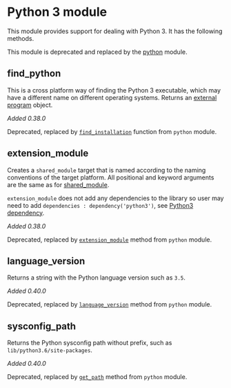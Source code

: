 # Python 3 module

This module provides support for dealing with Python 3. It has the
following methods.

This module is deprecated and replaced by the [python](Python-module.md) module.

## find_python

This is a cross platform way of finding the Python 3 executable, which
may have a different name on different operating systems. Returns an
[external program](Reference-manual.md#external-program-object) object.

*Added 0.38.0*

Deprecated, replaced by [`find_installation`](Python-module.md#find_installation)
function from `python` module.

## extension_module

Creates a `shared_module` target that is named according to the naming
conventions of the target platform. All positional and keyword
arguments are the same as for
[shared_module](Reference-manual.md#shared_module).

`extension_module` does not add any dependencies to the library so user may
need to add `dependencies : dependency('python3')`, see
[Python3 dependency](Dependencies.md#python3).

*Added 0.38.0*

Deprecated, replaced by [`extension_module`](Python-module.md#extension_module)
method from `python` module.

## language_version

Returns a string with the Python language version such as `3.5`.

*Added 0.40.0*

Deprecated, replaced by [`language_version`](Python-module.md#language_version)
method from `python` module.

## sysconfig_path

Returns the Python sysconfig path without prefix, such as
`lib/python3.6/site-packages`.

*Added 0.40.0*

Deprecated, replaced by [`get_path`](Python-module.md#get_path)
method from `python` module.
